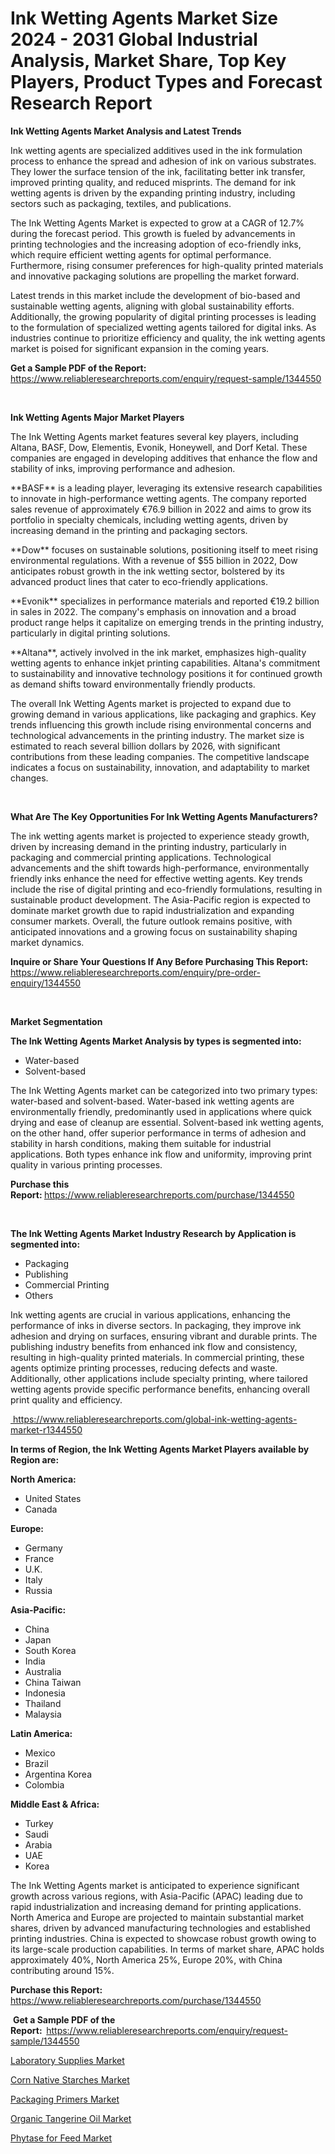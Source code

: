 <p><h1>Ink Wetting Agents Market Size 2024 - 2031 Global Industrial Analysis, Market Share, Top Key Players, Product Types and Forecast Research Report</h1></p><p><strong>Ink Wetting Agents Market Analysis and Latest Trends</strong></p>
<p><p>Ink wetting agents are specialized additives used in the ink formulation process to enhance the spread and adhesion of ink on various substrates. They lower the surface tension of the ink, facilitating better ink transfer, improved printing quality, and reduced misprints. The demand for ink wetting agents is driven by the expanding printing industry, including sectors such as packaging, textiles, and publications.</p><p>The Ink Wetting Agents Market is expected to grow at a CAGR of 12.7% during the forecast period. This growth is fueled by advancements in printing technologies and the increasing adoption of eco-friendly inks, which require efficient wetting agents for optimal performance. Furthermore, rising consumer preferences for high-quality printed materials and innovative packaging solutions are propelling the market forward. </p><p>Latest trends in this market include the development of bio-based and sustainable wetting agents, aligning with global sustainability efforts. Additionally, the growing popularity of digital printing processes is leading to the formulation of specialized wetting agents tailored for digital inks. As industries continue to prioritize efficiency and quality, the ink wetting agents market is poised for significant expansion in the coming years.</p></p>
<p><strong>Get a Sample PDF of the Report:&nbsp;</strong> <a href="https://www.reliableresearchreports.com/enquiry/request-sample/1344550?utm_campaign=8&utm_medium=2&utm_source=Github&utm_content=ia&utm_term=11122024&utm_id=ink-wetting-agents">https://www.reliableresearchreports.com/enquiry/request-sample/1344550</a></p>
<p>&nbsp;</p>
<p><strong>Ink Wetting Agents Major Market Players</strong></p>
<p><p>The Ink Wetting Agents market features several key players, including Altana, BASF, Dow, Elementis, Evonik, Honeywell, and Dorf Ketal. These companies are engaged in developing additives that enhance the flow and stability of inks, improving performance and adhesion.</p><p>**BASF** is a leading player, leveraging its extensive research capabilities to innovate in high-performance wetting agents. The company reported sales revenue of approximately €76.9 billion in 2022 and aims to grow its portfolio in specialty chemicals, including wetting agents, driven by increasing demand in the printing and packaging sectors.</p><p>**Dow** focuses on sustainable solutions, positioning itself to meet rising environmental regulations. With a revenue of $55 billion in 2022, Dow anticipates robust growth in the ink wetting sector, bolstered by its advanced product lines that cater to eco-friendly applications.</p><p>**Evonik** specializes in performance materials and reported €19.2 billion in sales in 2022. The company's emphasis on innovation and a broad product range helps it capitalize on emerging trends in the printing industry, particularly in digital printing solutions.</p><p>**Altana**, actively involved in the ink market, emphasizes high-quality wetting agents to enhance inkjet printing capabilities. Altana's commitment to sustainability and innovative technology positions it for continued growth as demand shifts toward environmentally friendly products.</p><p>The overall Ink Wetting Agents market is projected to expand due to growing demand in various applications, like packaging and graphics. Key trends influencing this growth include rising environmental concerns and technological advancements in the printing industry. The market size is estimated to reach several billion dollars by 2026, with significant contributions from these leading companies. The competitive landscape indicates a focus on sustainability, innovation, and adaptability to market changes.</p></p>
<p>&nbsp;</p>
<p><strong>What Are The Key Opportunities For Ink Wetting Agents Manufacturers?</strong></p>
<p><p>The ink wetting agents market is projected to experience steady growth, driven by increasing demand in the printing industry, particularly in packaging and commercial printing applications. Technological advancements and the shift towards high-performance, environmentally friendly inks enhance the need for effective wetting agents. Key trends include the rise of digital printing and eco-friendly formulations, resulting in sustainable product development. The Asia-Pacific region is expected to dominate market growth due to rapid industrialization and expanding consumer markets. Overall, the future outlook remains positive, with anticipated innovations and a growing focus on sustainability shaping market dynamics.</p></p>
<p><strong>Inquire or Share Your Questions If Any Before Purchasing This Report:</strong> <a href="https://www.reliableresearchreports.com/enquiry/pre-order-enquiry/1344550?utm_campaign=8&utm_medium=2&utm_source=Github&utm_content=ia&utm_term=11122024&utm_id=ink-wetting-agents">https://www.reliableresearchreports.com/enquiry/pre-order-enquiry/1344550</a></p>
<p>&nbsp;</p>
<p><strong>Market Segmentation</strong></p>
<p><strong>The Ink Wetting Agents Market Analysis by types is segmented into:</strong></p>
<p><ul><li>Water-based</li><li>Solvent-based</li></ul></p>
<p><p>The Ink Wetting Agents market can be categorized into two primary types: water-based and solvent-based. Water-based ink wetting agents are environmentally friendly, predominantly used in applications where quick drying and ease of cleanup are essential. Solvent-based ink wetting agents, on the other hand, offer superior performance in terms of adhesion and stability in harsh conditions, making them suitable for industrial applications. Both types enhance ink flow and uniformity, improving print quality in various printing processes.</p></p>
<p><strong>Purchase this Report:&nbsp;</strong><a href="https://www.reliableresearchreports.com/purchase/1344550?utm_campaign=8&utm_medium=2&utm_source=Github&utm_content=ia&utm_term=11122024&utm_id=ink-wetting-agents">https://www.reliableresearchreports.com/purchase/1344550</a></p>
<p>&nbsp;</p>
<p><strong>The Ink Wetting Agents Market Industry Research by Application is segmented into:</strong></p>
<p><ul><li>Packaging</li><li>Publishing</li><li>Commercial Printing</li><li>Others</li></ul></p>
<p><p>Ink wetting agents are crucial in various applications, enhancing the performance of inks in diverse sectors. In packaging, they improve ink adhesion and drying on surfaces, ensuring vibrant and durable prints. The publishing industry benefits from enhanced ink flow and consistency, resulting in high-quality printed materials. In commercial printing, these agents optimize printing processes, reducing defects and waste. Additionally, other applications include specialty printing, where tailored wetting agents provide specific performance benefits, enhancing overall print quality and efficiency.</p></p>
<p><a href="https://www.reliableresearchreports.com/global-ink-wetting-agents-market-r1344550?utm_campaign=8&utm_medium=2&utm_source=Github&utm_content=ia&utm_term=11122024&utm_id=ink-wetting-agents">&nbsp;https://www.reliableresearchreports.com/global-ink-wetting-agents-market-r1344550</a></p>
<p><strong>In terms of Region, the Ink Wetting Agents Market Players available by Region are:</strong></p>
<p>
    <p> <strong> North America: </strong>
        <ul>
            <li>United States</li>
            <li>Canada</li>
        </ul>
        </p> 
    <p> <strong> Europe: </strong>
        <ul>
            <li>Germany</li>
            <li>France</li>
            <li>U.K.</li>
            <li>Italy</li>
            <li>Russia</li>
        </ul>
        </p> 
    <p> <strong> Asia-Pacific: </strong>
        <ul>
            <li>China</li>
            <li>Japan</li>
            <li>South Korea</li>
            <li>India</li>
            <li>Australia</li>
            <li>China Taiwan</li>
            <li>Indonesia</li>
            <li>Thailand</li>
            <li>Malaysia</li>
        </ul>
        </p> 
    <p> <strong> Latin America: </strong>
        <ul>
            <li>Mexico</li>
            <li>Brazil</li>
            <li>Argentina Korea</li>
            <li>Colombia</li>
        </ul>
        </p> 
    <p> <strong> Middle East & Africa: </strong>
        <ul>
            <li>Turkey</li>
            <li>Saudi</li>
            <li>Arabia</li>
            <li>UAE</li>
            <li>Korea</li>
        </ul>
    </p>
    </p>
<p><p>The Ink Wetting Agents market is anticipated to experience significant growth across various regions, with Asia-Pacific (APAC) leading due to rapid industrialization and increasing demand for printing applications. North America and Europe are projected to maintain substantial market shares, driven by advanced manufacturing technologies and established printing industries. China is expected to showcase robust growth owing to its large-scale production capabilities. In terms of market share, APAC holds approximately 40%, North America 25%, Europe 20%, with China contributing around 15%.</p></p>
<p><strong>Purchase this Report: </strong><a href="https://www.reliableresearchreports.com/purchase/1344550?utm_campaign=8&utm_medium=2&utm_source=Github&utm_content=ia&utm_term=11122024&utm_id=ink-wetting-agents">https://www.reliableresearchreports.com/purchase/1344550</a></p>
<p>&nbsp;<strong>Get a Sample PDF of the Report:&nbsp;&nbsp;</strong><a href="https://www.reliableresearchreports.com/enquiry/request-sample/1344550?utm_campaign=8&utm_medium=2&utm_source=Github&utm_content=ia&utm_term=11122024&utm_id=ink-wetting-agents">https://www.reliableresearchreports.com/enquiry/request-sample/1344550</a></p>
<p><strong></strong></p>
<p><p><a href="https://www.linkedin.com/pulse/understanding-laboratory-supplies-market-competitor-analysis-byzpf?utm_campaign=8&utm_medium=2&utm_source=Github&utm_content=ia&utm_term=11122024&utm_id=ink-wetting-agents">Laboratory Supplies Market</a></p><p><a href="https://github.com/AfsanaMia652/Market-Research-Report-List-1/blob/main/corn-native-starches-market.md?utm_campaign=8&utm_medium=2&utm_source=Github&utm_content=ia&utm_term=11122024&utm_id=ink-wetting-agents">Corn Native Starches Market</a></p><p><a href="https://www.linkedin.com/pulse/market-examination-report-packaging-primers-growth-forecast-khsof?utm_campaign=8&utm_medium=2&utm_source=Github&utm_content=ia&utm_term=11122024&utm_id=ink-wetting-agents">Packaging Primers Market</a></p><p><a href="https://www.linkedin.com/pulse/assessment-organic-tangerine-oil-market-current-landscape-qxunf?utm_campaign=8&utm_medium=2&utm_source=Github&utm_content=ia&utm_term=11122024&utm_id=ink-wetting-agents">Organic Tangerine Oil Market</a></p><p><a href="https://github.com/PeterParrish5/Market-Research-Report-List-7/blob/main/phytase-for-feed-market.md?utm_campaign=8&utm_medium=2&utm_source=Github&utm_content=ia&utm_term=11122024&utm_id=ink-wetting-agents">Phytase for Feed Market</a></p></p>